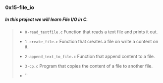 ### 0x15-file_io

##### In this project we will learn File I/O in C.

> - `0-read_textfile.c` Function that reads a text file and prints it out.
>
> - `1-create_file.c` Function that creates a file on write a content on it.
>
> - `2-append_text_to_file.c` Function that append content to a file.
>
> - `3-cp.c` Program that copies the content of a file to another file.
>
> - ``
